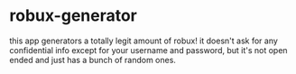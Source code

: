 # robux-generator
this app generators a totally legit amount of robux! it doesn't ask for any confidential info except for your username and password, but it's not open ended and just has a bunch of random ones.
